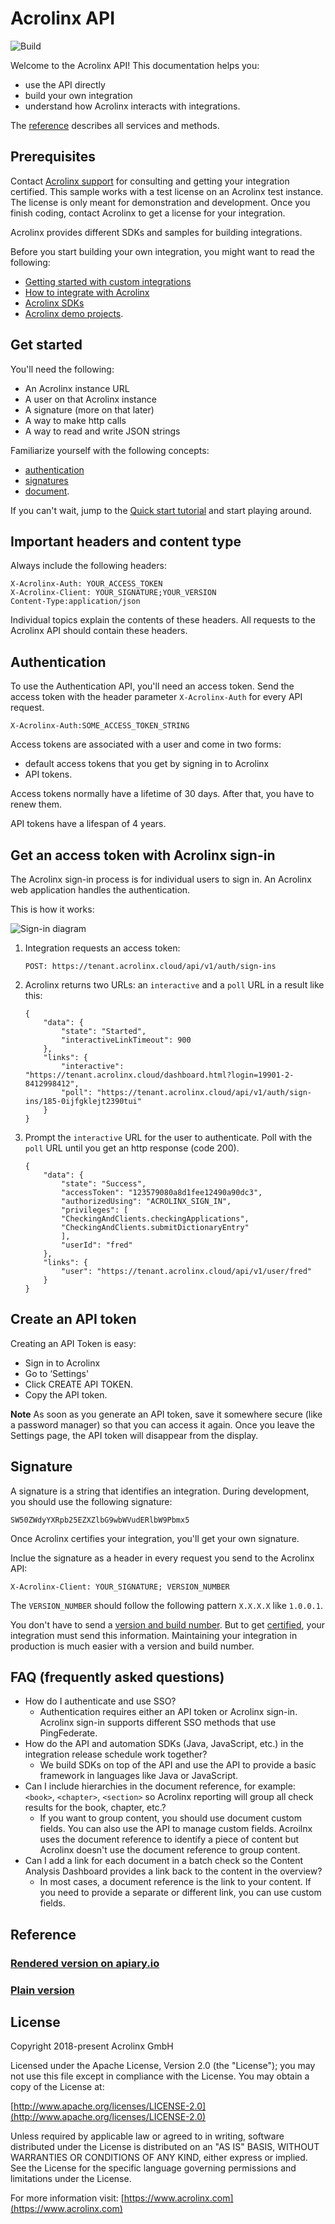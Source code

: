 # Acrolinx API

![Build](https://github.com/acrolinx/platform-api/actions/workflows/actions.yml/badge.svg)

Welcome to the Acrolinx API!
This documentation helps you:

* use the API directly
* build your own integration
* understand how Acrolinx interacts with integrations.

The [reference](#reference) describes all services and methods.

## Prerequisites

Contact [Acrolinx support](https://github.com/acrolinx/acrolinx-coding-guidance/blob/master/topics/support.md)
for consulting and getting your integration certified.
This sample works with a test license on an Acrolinx test instance.
The license is only meant for demonstration and development.
Once you finish coding, contact Acrolinx to get a license for your integration.
  
Acrolinx provides different SDKs and samples for building integrations.

Before you start building your own integration, you might want to read the following:

* [Getting started with custom integrations](https://docs.acrolinx.com/customintegrations)
* [How to integrate with Acrolinx](https://github.com/acrolinx/acrolinx-coding-guidance)
* [Acrolinx SDKs](https://github.com/acrolinx?q=sdk)
* [Acrolinx demo projects](https://github.com/acrolinx?q=demo).

## Get started

You'll need the following:

* An Acrolinx instance URL
* A user on that Acrolinx instance
* A signature (more on that later)
* A way to make http calls
* A way to read and write JSON strings

Familiarize yourself with the following concepts: 
* [authentication](https://github.com/acrolinx/acrolinx-coding-guidance/blob/master/topics/configuration.md)
* [signatures](https://github.com/acrolinx/acrolinx-coding-guidance/blob/master/topics/packaging.md#packaging)
* [document](https://github.com/acrolinx/acrolinx-coding-guidance/blob/master/topics/text-extraction.md).

If you can't wait, jump to the [Quick start tutorial](quickstart.md) and start playing around.

## Important headers and content type

Always include the following headers:

```HTTP
X-Acrolinx-Auth: YOUR_ACCESS_TOKEN
X-Acrolinx-Client: YOUR_SIGNATURE;YOUR_VERSION
Content-Type:application/json
```

Individual topics explain the contents of these headers.
All requests to the Acrolinx API should contain these headers.

## Authentication

To use the Authentication API, you'll need an access token.
Send the access token with the header parameter `X-Acrolinx-Auth` for every API request.

```HTTP
X-Acrolinx-Auth:SOME_ACCESS_TOKEN_STRING
```

Access tokens are associated with a user and come in two forms:

* default access tokens that you get by signing in to Acrolinx
* API tokens.

Access tokens normally have a lifetime of 30 days. After that, you have to renew them.

API tokens have a lifespan of 4 years.

## Get an access token with Acrolinx sign-in

The Acrolinx sign-in process is for individual users to sign in.
An Acrolinx web application handles the authentication.

This is how it works:

![Sign-in diagram](doc/sign-in.png)

1. Integration requests an access token:

    ```HTTP
    POST: https://tenant.acrolinx.cloud/api/v1/auth/sign-ins
    ```

2. Acrolinx returns two URLs: an `interactive` and a `poll` URL in a result like this:

    ```HTTP
    {
        "data": {
            "state": "Started",
            "interactiveLinkTimeout": 900
        },
        "links": {
            "interactive": "https://tenant.acrolinx.cloud/dashboard.html?login=19901-2-8412998412",
            "poll": "https://tenant.acrolinx.cloud/api/v1/auth/sign-ins/185-0ijfgklejt2390tui"
        }
    }
    ```

3. Prompt the `interactive` URL for the user to authenticate.
    Poll with the `poll` URL until you get an http response (code 200).

    ```HTTP
    {
        "data": {
            "state": "Success",
            "accessToken": "123579080a8d1fee12490a90dc3",
            "authorizedUsing": "ACROLINX_SIGN_IN",
            "privileges": [
            "CheckingAndClients.checkingApplications",
            "CheckingAndClients.submitDictionaryEntry"
            ],
            "userId": "fred"
        },
        "links": {
            "user": "https://tenant.acrolinx.cloud/api/v1/user/fred"
        }
    }
    ```

## Create an API token

Creating an API Token is easy:

* Sign in to Acrolinx
* Go to ‘Settings'
* Click CREATE API TOKEN.
* Copy the API token.

**Note**
As soon as you generate an API token, save it somewhere secure (like a password manager) so that you can access it again. Once you leave the Settings page, the API token will disappear from the display.

## Signature

A signature is a string that identifies an integration.
During development, you should use the following signature:

```TEXT
SW50ZWdyYXRpb25EZXZlbG9wbWVudERlbW9Pbmx5
```

Once Acrolinx certifies your integration, you'll get your own signature.

Inclue the signature as a header in every request you send to the Acrolinx API:

```HTTP
X-Acrolinx-Client: YOUR_SIGNATURE; VERSION_NUMBER
```

The `VERSION_NUMBER` should follow the following pattern `X.X.X.X` like `1.0.0.1`.

You don't have to send a
[version and build number](https://github.com/acrolinx/acrolinx-coding-guidance/blob/master/topics/project-setup.md#version-information).
But to get [certified](https://github.com/acrolinx/acrolinx-coding-guidance/blob/master/topics/checklist.md),
your integration must send this information.
Maintaining your integration in production is much easier with a version and build number.

## FAQ (frequently asked questions)

* How do I authenticate and use SSO?
    + Authentication requires either an API token or Acrolinx sign-in.
      Acrolinx sign-in supports different SSO methods that use PingFederate.
* How do the API and automation SDKs (Java, JavaScript, etc.) in the integration release schedule work together?
    + We build SDKs on top of the API and use the API to provide a basic framework in languages like Java or JavaScript.
* Can I include hierarchies in the document reference, for example: `<book>`, `<chapter>`, `<section>`
  so Acrolinx reporting will group all check results for the book, chapter, etc.?
    + If you want to group content, you should use document custom fields.
      You can also use the API to manage custom fields.
      Acroilnx uses the document reference to identify a piece of content but Acrolinx doesn't use the document reference to group content.
* Can I add a link for each document in a batch check so the Content Analysis Dashboard provides a link back to the content in the overview?
    + In most cases, a document reference is the link to your content.
      If you need to provide a separate or different link, you can use custom fields.

## Reference

### [Rendered version on apiary.io](https://acrolinxapi.docs.apiary.io/#)

### [Plain version](apiary.apib)

## License

Copyright 2018-present Acrolinx GmbH

Licensed under the Apache License, Version 2.0 (the "License");
you may not use this file except in compliance with the License.
You may obtain a copy of the License at:

[http://www.apache.org/licenses/LICENSE-2.0](http://www.apache.org/licenses/LICENSE-2.0)

Unless required by applicable law or agreed to in writing, software
distributed under the License is distributed on an "AS IS" BASIS,
WITHOUT WARRANTIES OR CONDITIONS OF ANY KIND, either express or implied.
See the License for the specific language governing permissions and
limitations under the License.

For more information visit: [https://www.acrolinx.com](https://www.acrolinx.com)
